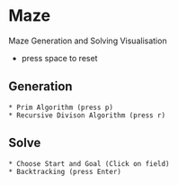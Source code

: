# Maze
 Maze Generation and Solving Visualisation

* press space to reset

 ## Generation
    * Prim Algorithm (press p)
    * Recursive Divison Algorithm (press r)

 ## Solve
    * Choose Start and Goal (Click on field)
    * Backtracking (press Enter)
